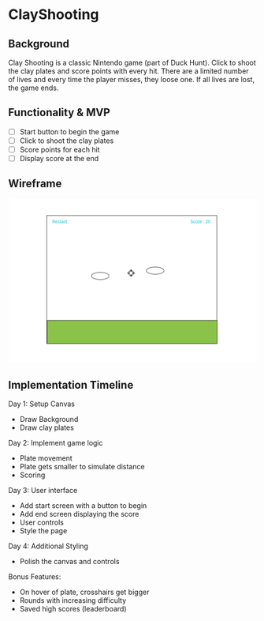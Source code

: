 # ClayShooting

## Background

Clay Shooting is a classic Nintendo game (part of Duck Hunt).
Click to shoot the clay plates and score points with every hit.
There are a limited number of lives and every time the player misses, they loose one.
If all lives are lost, the game ends.

## Functionality & MVP

- [ ] Start button to begin the game
- [ ] Click to shoot the clay plates
- [ ] Score points for each hit
- [ ] Display score at the end

## Wireframe

![wireframe](wireframe/clay_shooting.png)

## Implementation Timeline

Day 1: Setup Canvas
  - Draw Background
  - Draw clay plates

Day 2: Implement game logic
  - Plate movement
  - Plate gets smaller to simulate distance
  - Scoring

Day 3: User interface
  - Add start screen with a button to begin
  - Add end screen displaying the score
  - User controls
  - Style the page

Day 4: Additional Styling
  - Polish the canvas and controls

Bonus Features:
  - On hover of plate, crosshairs get bigger
  - Rounds with increasing difficulty
  - Saved high scores (leaderboard)
